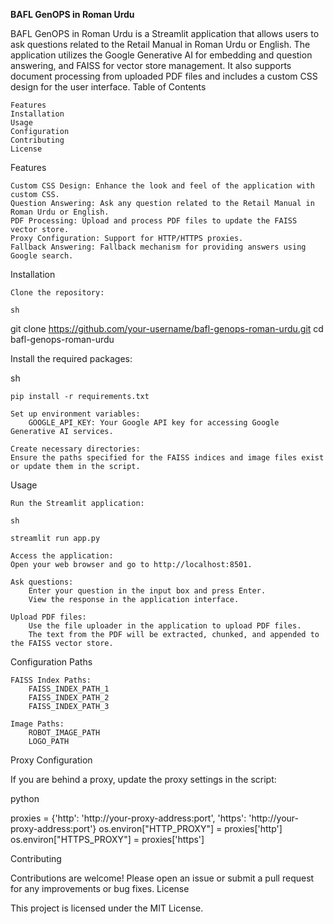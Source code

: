 **BAFL GenOPS in Roman Urdu**

BAFL GenOPS in Roman Urdu is a Streamlit application that allows users to ask questions related to the Retail Manual in Roman Urdu or English. The application utilizes the Google Generative AI for embedding and question answering, and FAISS for vector store management. It also supports document processing from uploaded PDF files and includes a custom CSS design for the user interface.
Table of Contents

    Features
    Installation
    Usage
    Configuration
    Contributing
    License

Features

    Custom CSS Design: Enhance the look and feel of the application with custom CSS.
    Question Answering: Ask any question related to the Retail Manual in Roman Urdu or English.
    PDF Processing: Upload and process PDF files to update the FAISS vector store.
    Proxy Configuration: Support for HTTP/HTTPS proxies.
    Fallback Answering: Fallback mechanism for providing answers using Google search.

Installation

    Clone the repository:

    sh

git clone https://github.com/your-username/bafl-genops-roman-urdu.git
cd bafl-genops-roman-urdu

Install the required packages:

sh

    pip install -r requirements.txt

    Set up environment variables:
        GOOGLE_API_KEY: Your Google API key for accessing Google Generative AI services.

    Create necessary directories:
    Ensure the paths specified for the FAISS indices and image files exist or update them in the script.

Usage

    Run the Streamlit application:

    sh

    streamlit run app.py

    Access the application:
    Open your web browser and go to http://localhost:8501.

    Ask questions:
        Enter your question in the input box and press Enter.
        View the response in the application interface.

    Upload PDF files:
        Use the file uploader in the application to upload PDF files.
        The text from the PDF will be extracted, chunked, and appended to the FAISS vector store.

Configuration
Paths

    FAISS Index Paths:
        FAISS_INDEX_PATH_1
        FAISS_INDEX_PATH_2
        FAISS_INDEX_PATH_3

    Image Paths:
        ROBOT_IMAGE_PATH
        LOGO_PATH

Proxy Configuration

If you are behind a proxy, update the proxy settings in the script:

python

proxies = {'http': 'http://your-proxy-address:port', 'https': 'http://your-proxy-address:port'}
os.environ["HTTP_PROXY"] = proxies['http']
os.environ["HTTPS_PROXY"] = proxies['https']

Contributing

Contributions are welcome! Please open an issue or submit a pull request for any improvements or bug fixes.
License

This project is licensed under the MIT License.
